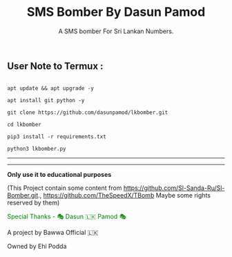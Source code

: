 <h1 align="center">SMS Bomber By Dasun Pamod</h1>

<p align="center">  A SMS bomber For Sri Lankan Numbers.</p><br>

## User Note to Termux :

```bhash

apt update && apt upgrade -y

apt install git python -y

git clone https://github.com/dasunpamod/lkbomber.git

cd lkbomber

pip3 install -r requirements.txt

python3 lkbomber.py

```

___

____

**Only use it to educational purposes**

(This Project contain some content from  https://github.com/Sl-Sanda-Ru/Sl-Bomber.git.,  https://github.com/TheSpeedX/TBomb Maybe some rights reserved by them)

<p style="color:green ">Special Thanks - 🎭 Dasun 🇱🇰 Pamod 🎭 </p>
</p>A project by Bawwa Official 🇱🇰</p>
</p>Owned by Ehi Podda </p>


